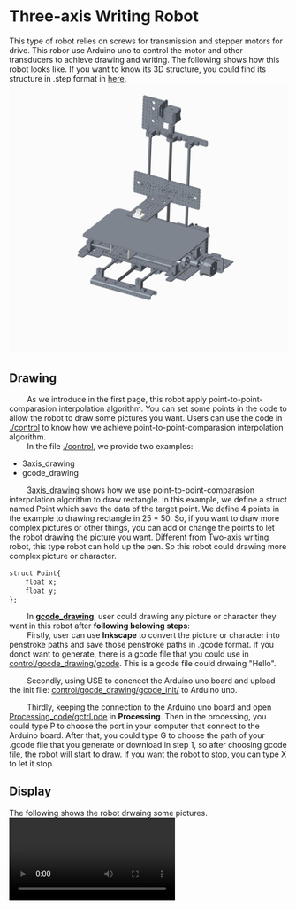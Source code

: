# Three-axis Writing Robot
  This type of robot relies on screws for transmission and stepper motors for drive. This robor use Arduino uno to control the motor and other transducers to achieve drawing and writing. The following shows how this robot looks like. If you want to know its 3D structure, you could find its structure in .step format in [here](Three-axis/display).
![](https://github.com/unswimmingduck/IA_WritingRobot/blob/main/Three-axis/model/Three-axis%20writing%20robot.jpg)

## Drawing
&emsp;&emsp; As we introduce in the first page, this robot apply point-to-point-comparasion interpolation algorithm. You can set some points in the code to allow the robot to draw some pictures you want. Users can use the code in [./control](https://github.com/unswimmingduck/IA_WritingRobot/tree/main/Two-axis/control) to know how we achieve point-to-point-comparasion interpolation algorithm.  
&emsp;&emsp; In the file [./control](https://github.com/unswimmingduck/IA_WritingRobot/tree/main/Two-axis/control), we provide two examples: 
* 3axis_drawing
* gcode_drawing
   
&emsp;&emsp; [3axis_drawing](https://github.com/unswimmingduck/IA_WritingRobot/blob/main/Three-axis/control/3axis_drawing/3axis_drawing.ino) shows how we use point-to-point-comparasion interpolation algorithm to draw rectangle. In this example, we define a struct named Point which save the data of the target point. We define 4 points in the example to drawing rectangle in 25 * 50. 
So, if you want to draw more complex pictures or other things, you can add or change the points to let the robot drawing the picture you want. Different from Two-axis writing robot, this type robot can hold up the pen. So this robot could drawing more complex picture or character.
```
struct Point{
    float x;
    float y;
};
```
&emsp;&emsp; In **[gcode_drawing](https://github.com/unswimmingduck/IA_WritingRobot/blob/main/Three-axis/control/gocde_drawing)**, user could drawing any picture or character they want in this robot after **following belowing steps**:   
&emsp;&emsp; Firstly, user can use **Inkscape** to convert the picture or character into penstroke paths and save those penstroke paths in .gcode format. If you donot want to generate, there is a gcode file that you could use in [control/gocde_drawing/gcode](https://github.com/unswimmingduck/IA_WritingRobot/tree/main/Three-axis/control/gocde_drawing/gcode). This is a gcode file could drwaing "Hello". 

&emsp;&emsp; Secondly, using USB to conenect the Arduino uno board and upload the init file: [control/gocde_drawing/gcode_init/](https://github.com/unswimmingduck/IA_WritingRobot/blob/main/Three-axis/control/gocde_drawing/gcode_init/) to Arduino uno. 

&emsp;&emsp; Thirdly, keeping the connection to the Arduino uno board and open [Processing_code/gctrl.pde](https://github.com/unswimmingduck/IA_WritingRobot/blob/main/Processing_code/gctrl.pde) in **Processing**.
Then in the processing, you could type P to choose the port in your computer that connect to the Arduino board. After that, you could type G to choose the path of your .gcode file that you generate or download in step 1, so after choosing gcode file, the robot will start to draw.
if you want the robot to stop, you can type X to let it stop. 



## Display
The following shows the robot drwaing some pictures.
![](https://github.com/unswimmingduck/IA_WritingRobot/blob/main/Two-axis/display/writing_show.mp4)
